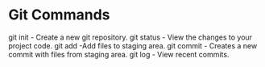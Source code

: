 # Git Commands

git init - Create a new git repository.
git status - View the changes to your project code.
git add -Add files to staging area.
git commit - Creates a new commit with files from staging area.
git log - View recent commits.